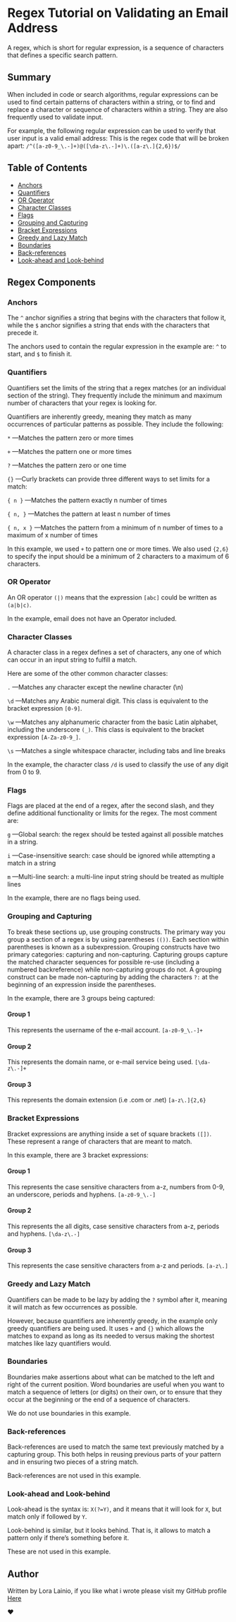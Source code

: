 # Regex Tutorial on Validating an Email Address

A regex, which is short for regular expression, is a sequence of characters that defines a specific search pattern.

## Summary


 When included in code or search algorithms, regular expressions can be used to find certain patterns of characters within a string, or to find and replace a character or sequence of characters within a string. They are also frequently used to validate input.

For example, the following regular expression can be used to verify that user input is a valid email address:
This is the regex code that will be broken apart: `/^([a-z0-9_\.-]+)@([\da-z\.-]+)\.([a-z\.]{2,6})$/`


## Table of Contents

- [Anchors](#anchors)
- [Quantifiers](#quantifiers)
- [OR Operator](#or-operator)
- [Character Classes](#character-classes)
- [Flags](#flags)
- [Grouping and Capturing](#grouping-and-capturing)
- [Bracket Expressions](#bracket-expressions)
- [Greedy and Lazy Match](#greedy-and-lazy-match)
- [Boundaries](#boundaries)
- [Back-references](#back-references)
- [Look-ahead and Look-behind](#look-ahead-and-look-behind)

## Regex Components

### Anchors

The `^` anchor signifies a string that begins with the characters that follow it, while the `$` anchor signifies a string that ends with the characters that precede it.

The anchors used to contain the regular expression in the example are: `^` to start, and `$` to finish it.

### Quantifiers

Quantifiers set the limits of the string that a regex matches (or an individual section of the string). They frequently include the minimum and maximum number of characters that your regex is looking for.

Quantifiers are inherently greedy, meaning they match as many occurrences of particular patterns as possible. They include the following:

`*` —Matches the pattern zero or more times

`+` —Matches the pattern one or more times

`?` —Matches the pattern zero or one time

`{}` —Curly brackets can provide three different ways to set limits for a match:

`{ n }` —Matches the pattern exactly n number of times

`{ n, }` —Matches the pattern at least n number of times

`{ n, x }` —Matches the pattern from a minimum of n number of times to a maximum of x number of times


In this example, we used `+` to pattern one or more times. We also used `{2,6}` to specify the input should be a minimum of 2 characters to a maximum of 6 characters.

### OR Operator

An OR operator `(|)` means that the expression `[abc]` could be written as `(a|b|c)`.

In the example, email does not have an Operator included.

### Character Classes

A character class in a regex defines a set of characters, any one of which can occur in an input string to fulfill a match.

Here are some of the other common character classes:

`.` —Matches any character except the newline character (\n)

`\d` —Matches any Arabic numeral digit. This class is equivalent to the bracket expression `[0-9]`.

`\w` —Matches any alphanumeric character from the basic Latin alphabet, including the underscore `(_)`. This class is equivalent to the bracket expression `[A-Za-z0-9_]`.

`\s` —Matches a single whitespace character, including tabs and line breaks


In the example, the character class `/d` is used to classify the use of any digit from 0 to 9.

### Flags

Flags are placed at the end of a regex, after the second slash, and they define additional functionality or limits for the regex. The most comment are:

`g` —Global search: the regex should be tested against all possible matches in a string.

`i` —Case-insensitive search: case should be ignored while attempting a match in a string

`m` —Multi-line search: a multi-line input string should be treated as multiple lines

In the example, there are no flags being used.


### Grouping and Capturing

To break these sections up, use grouping constructs. The primary way you group a section of a regex is by using parentheses `(())`. Each section within parentheses is known as a subexpression. Grouping constructs have two primary categories: capturing and non-capturing. Capturing groups capture the matched character sequences for possible re-use (including a numbered backreference) while non-capturing groups do not. A grouping construct can be made non-capturing by adding the characters `?:` at the beginning of an expression inside the parentheses.

In the example, there are 3 groups being captured:

#### Group 1
This represents the username of the e-mail account.
`[a-z0-9_\.-]+`


#### Group 2
This represents the domain name, or e-mail service being used.
`[\da-z\.-]+`

#### Group 3
This represents the domain extension (i.e .com or .net)
`[a-z\.]{2,6}`

### Bracket Expressions

Bracket expressions are anything inside a set of square brackets `([])`. These represent a range of characters that are meant to match.


In this example, there are 3 bracket expressions:

#### Group 1
This represents the case sensitive characters from a-z, numbers from 0-9, an underscore, periods and hyphens.
`[a-z0-9_\.-]`


#### Group 2
This represents the all digits, case sensitive characters from a-z, periods and hyphens.
`[\da-z\.-]`

#### Group 3
This represents the case sensitive characters from a-z and periods.
`[a-z\.]`



### Greedy and Lazy Match

Quantifiers can be made to be lazy by adding the `?` symbol after it, meaning it will match as few occurrences as possible.

However, because quantifiers are inherently greedy, in the example only greedy quantifiers are being used. It uses `+` and `{}` which allows the matches to expand as long as its needed to versus making the shortest matches like lazy quantifiers would.

### Boundaries

Boundaries make assertions about what can be matched to the left and right of the current position. Word boundaries are useful when you want to match a sequence of letters (or digits) on their own, or to ensure that they occur at the beginning or the end of a sequence of characters.

We do not use boundaries in this example.

### Back-references

Back-references are used to match the same text previously matched by a capturing group. This both helps in reusing previous parts of your pattern and in ensuring two pieces of a string match.

Back-references are not used in this example.


### Look-ahead and Look-behind

Look-ahead is the syntax is: `X(?=Y)`, and it means that it will look for `X`, but match only if followed by `Y`.

Look-behind is similar, but it looks behind. That is, it allows to match a pattern only if there’s something before it.

These are not used in this example.


## Author

Written by Lora Lainio, if you like what i wrote please visit my GitHub profile [Here](https://github.com/L-Lainio)

❤
